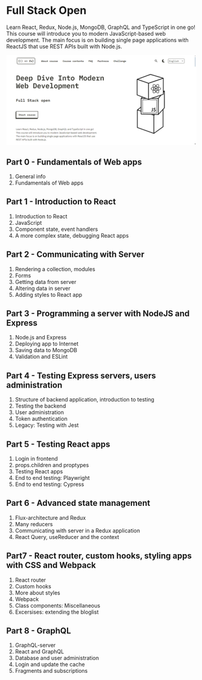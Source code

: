 # Full Stack Open

Learn React, Redux, Node.js, MongoDB, GraphQL and TypeScript in one go! This course will introduce you to modern JavaScript-based web development. The main focus is on building single page applications with ReactJS that use REST APIs built with Node.js.

![Full Stack Open](<Imgs/Full Stack Open.png>)

## Part 0 - Fundamentals of Web apps

1. General info 
2. Fundamentals of Web apps

## Part 1 - Introduction to React

1. Introduction to React
2. JavaScript
3. Component state, event handlers
4. A more complex state, debugging React apps

## Part 2 - Communicating  with Server

1. Rendering a collection, modules
2. Forms
3. Getting data from server
4. Altering data in server
5. Adding styles to React app

## Part 3 - Programming a server with NodeJS and Express

1. Node.js and Express
2. Deploying app to Internet
3. Saving data to MongoDB
4. Validation and ESLint

## Part 4 - Testing Express servers, users administration

1. Structure of backend application, introduction to testing
2. Testing the backend
3. User administration
4. Token authentication
5. Legacy: Testing with Jest

## Part 5 - Testing React apps

1. Login in frontend
2. props.children and proptypes
3. Testing React apps
4. End to end testing: Playwright
5. End to end testing: Cypress

## Part 6 - Advanced state management
1. Flux-architecture and Redux
2. Many reducers
3. Communicating with server in a Redux application
4. React Query, useReducer and the context 
   
## Part7 - React router, custom hooks, styling apps with CSS and Webpack
1. React router
2. Custom hooks
3. More about styles
4. Webpack
5. Class components: Miscellaneous
6. Excersises: extending the bloglist

## Part 8 - GraphQL

1. GraphQL-server
2. React and GraphQL
3. Database and user administration
4. Login and update the cache
5. Fragments and subscriptions